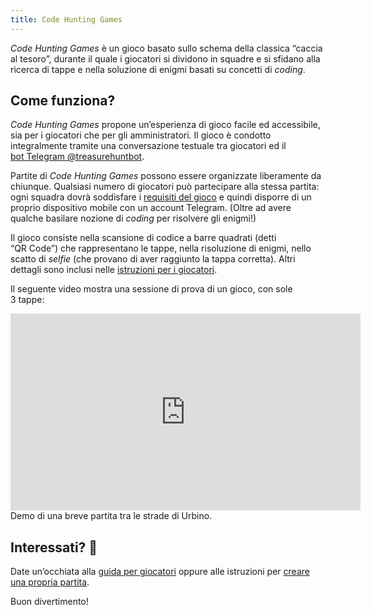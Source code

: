 ```yaml
---
title: Code Hunting Games
---
```


<p class="lead"><i>Code Hunting Games</i> è un gioco basato sullo schema della classica “caccia al tesoro”, durante il quale i giocatori si dividono in squadre e si sfidano alla ricerca di tappe e nella soluzione di enigmi basati su concetti di <i>coding</i>.</p>

## Come funziona?

*Code Hunting Games* propone un’esperienza di gioco facile ed accessibile, sia per i giocatori che per gli amministratori.
Il gioco è condotto integralmente tramite una conversazione testuale tra giocatori ed il [bot&nbsp;Telegram @treasurehuntbot](https://t.me/treasurehuntbot).

Partite di *Code Hunting Games* possono essere organizzate liberamente da chiunque.
Qualsiasi numero di giocatori può partecipare alla stessa partita: ogni squadra dovrà soddisfare i [requisiti del gioco](/it/requisiti) e quindi disporre di un proprio dispositivo mobile con un account Telegram.
(Oltre ad avere qualche basilare nozione di *coding* per risolvere gli enigmi!)

Il gioco consiste nella scansione di codice a barre quadrati (detti “QR&nbsp;Code”) che rappresentano le tappe, nella risoluzione di enigmi, nello scatto di *selfie* (che provano di aver raggiunto la tappa corretta).
Altri dettagli sono inclusi nelle [istruzioni per i giocatori](/it/come-giocare).

Il seguente video mostra una sessione di prova di un gioco, con sole 3&nbsp;tappe:

<div class="anim-guide">
    <div class="player">
        <iframe width="560" height="315" src="https://www.youtube.com/embed/4rSpoatljm8" frameborder="0" allowfullscreen></iframe>
    </div>
    <div class="didascaly">Demo di una breve partita tra le strade di Urbino.</div>
</div>

## Interessati? 🙌

Date un’occhiata alla [guida per giocatori](/it/come-giocare) oppure alle istruzioni per [creare una propria partita](/it/creare-una-partita).

Buon divertimento!
